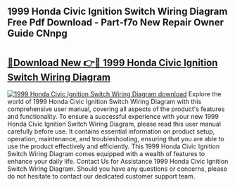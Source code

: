 ## 1999 Honda Civic Ignition Switch Wiring Diagram Free Pdf Download - Part-f7o New Repair Owner Guide CNnpg

# <h2><a href="http://dfhdlw.blite.top/?on=1999+Honda+Civic+Ignition+Switch+Wiring+Diagram">🔗Download New 👉🔴 1999 Honda Civic Ignition Switch Wiring Diagram</a></h2>

[![1999 Honda Civic Ignition Switch Wiring Diagram download](https://i.imgur.com/lujVjoI.png)](http://dfhdlw.blite.top/?on=1999+Honda+Civic+Ignition+Switch+Wiring+Diagram)
Explore the world of 1999 Honda Civic Ignition Switch Wiring Diagram with this comprehensive user manual, covering all aspects of the product's features and functionality. To ensure a successful experience with your new 1999 Honda Civic Ignition Switch Wiring Diagram, please read this user manual carefully before use. It contains essential information on product setup, operation, maintenance, and troubleshooting, ensuring that you are able to use the product effectively and efficiently. This 1999 Honda Civic Ignition Switch Wiring Diagram comes equipped with a wealth of features to enhance your daily life. Contact Us for Assistance 1999 Honda Civic Ignition Switch Wiring Diagram. Should you have any questions or concerns, please do not hesitate to contact our dedicated customer support team.
